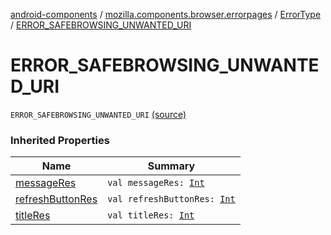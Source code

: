 [android-components](../../index.md) / [mozilla.components.browser.errorpages](../index.md) / [ErrorType](index.md) / [ERROR_SAFEBROWSING_UNWANTED_URI](./-e-r-r-o-r_-s-a-f-e-b-r-o-w-s-i-n-g_-u-n-w-a-n-t-e-d_-u-r-i.md)

# ERROR_SAFEBROWSING_UNWANTED_URI

`ERROR_SAFEBROWSING_UNWANTED_URI` [(source)](https://github.com/mozilla-mobile/android-components/blob/master/components/browser/errorpages/src/main/java/mozilla/components/browser/errorpages/ErrorPages.kt#L172)

### Inherited Properties

| Name | Summary |
|---|---|
| [messageRes](message-res.md) | `val messageRes: `[`Int`](https://kotlinlang.org/api/latest/jvm/stdlib/kotlin/-int/index.html) |
| [refreshButtonRes](refresh-button-res.md) | `val refreshButtonRes: `[`Int`](https://kotlinlang.org/api/latest/jvm/stdlib/kotlin/-int/index.html) |
| [titleRes](title-res.md) | `val titleRes: `[`Int`](https://kotlinlang.org/api/latest/jvm/stdlib/kotlin/-int/index.html) |
